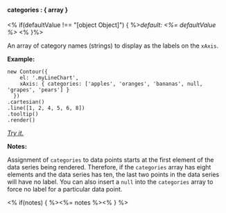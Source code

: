 #### **categories** : { array }

<% if(defaultValue !== "[object Object]") { %>*default: <%= defaultValue %>* <% }%>

An array of category names (strings) to display as the labels on the `xAxis`. 

**Example:**

    new Contour({
        el: '.myLineChart',
        xAxis: { categories: ['apples', 'oranges', 'bananas', null, 'grapes', 'pears'] }
      })
    .cartesian()  
    .line([1, 2, 4, 5, 6, 8])
    .tooltip()
    .render()

*[Try it.](<%= jsFiddleLink %>)*

**Notes:**

Assignment of `categories` to data points starts at the first element of the data series being rendered. Therefore, if the `categories` array has eight elements and the data series has ten, the last two points in the data series will have no label. You can also insert a `null` into the `categories` array to force no label for a particular data point.

<% if(notes) { %><%= notes %><% } %>

